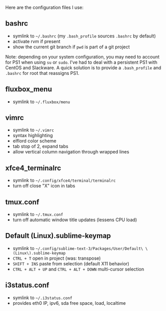 Here are the configuration files I use:

bashrc
------

- symlink to `~/.bashrc` (my `.bash_profile` sources `.bashrc` by default)
- activate rvm if present
- show the current git branch if `pwd` is part of a git project

Note: depending on your system configuration, you may need to account for PS1 when using `su` or `sudo`. I've had to deal with a persistent PS1 with CentOS and Slackware. A quick solution is to provide a `.bash_profile` and `.bashrc` for root that reassigns PS1.

fluxbox_menu
------------

- symlink to `~/.fluxbox/menu`

vimrc
-----

- symlink to `~/.vimrc`
- syntax highlighting
- elflord color scheme
- tab stop of 2, expand tabs
- allow vertical column navigation through wrapped lines

xfce4_terminalrc
----------------

- symlink to `~/.config/xfce4/terminal/terminalrc`
- turn off close "X" icon in tabs

tmux.conf
---------

- symlink to `~/.tmux.conf`
- turn off automatic window title updates (lessens CPU load)

Default (Linux).sublime-keymap
------------------------------

- symlink to `~/.config/sublime-text-3/Packages/User/Default\ \(Linux\).sublime-keymap`
- `CTRL + T` open in project (was: transpose)
- `SHIFT + INS` paste from selection (default X11 behavior)
- `CTRL + ALT + UP` and `CTRL + ALT + DOWN` multi-cursor selection

i3status.conf
-------------

- symlink to `~/.i3status.conf`
- provides eth0 IP, ipv6, sda free space, load, localtime
